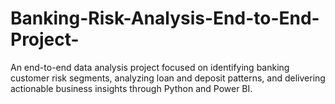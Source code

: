 # Banking-Risk-Analysis-End-to-End-Project-
An end-to-end data analysis project focused on identifying banking customer risk segments, analyzing loan and deposit patterns, and delivering actionable business insights through Python and Power BI.
